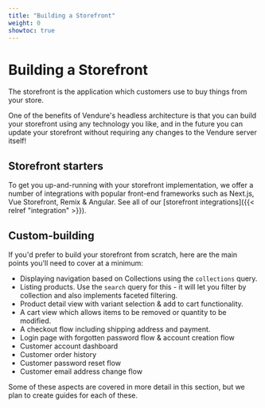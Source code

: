 ```yaml
---
title: "Building a Storefront"
weight: 0
showtoc: true
---
```


# Building a Storefront

The storefront is the application which customers use to buy things from your store.

One of the benefits of Vendure's headless architecture is that you can build your storefront using any technology you like, and in the future you can update your storefront without requiring any changes to the Vendure server itself!

## Storefront starters

To get you up-and-running with your storefront implementation, we offer a number of integrations with popular front-end frameworks such as Next.js, Vue Storefront, Remix & Angular. See all of our [storefront integrations]({{< relref "integration" >}}).

## Custom-building

If you'd prefer to build your storefront from scratch, here are the main points you'll need to cover at a minimum:

- Displaying navigation based on Collections using the `collections` query.
- Listing products. Use the `search` query for this - it will let you filter by collection and also implements faceted filtering.
- Product detail view with variant selection & add to cart functionality.
- A cart view which allows items to be removed or quantity to be modified.
- A checkout flow including shipping address and payment.
- Login page with forgotten password flow & account creation flow
- Customer account dashboard
- Customer order history
- Customer password reset flow
- Customer email address change flow

Some of these aspects are covered in more detail in this section, but we plan to create guides for each of these.
